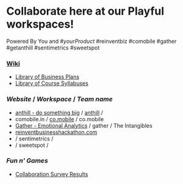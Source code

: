 # Collaborate here at our Playful workspaces!
 Powered By You and #*yourProduct*
 #reinventbiz #comobile #gather #getanthill #sentimetrics #sweetspot

### [Wiki](https://github.com/comobile/reinventbiz/wiki)
* [Library of Business Plans](https://github.com/comobile/reinventbiz/wiki/Library-of-Business-Plans)
* [Library of Course Syllabuses](https://github.com/comobile/reinventbiz/wiki/Library-of-Course-Syllabuses)

### *Website* / *Workspace* / *Team name*
* [anthill - do something big](http://getanthill.com) / [anthill](https://github.com/defsan/anthill) /
* comobile.in / [co.mobile](https://github.com/comobile/reinventbiz/tree/master/co.mobile) / co.mobile
* [Gather - Emotional Analytics](http://dribbble.com/shots/598371-Gather-Emotional-Analytics) / gather / The Intangibles
* [reinventbusinesshackathon.com](http://reinventbusinesshackathon.com)
* / sentimetrics /
* / sweetspot /

### *Fun n' Games*
* [Collaboration Survey Results](https://github.com/comobile/reinventbiz/blob/master/Collaboration_Survey_Results.png)